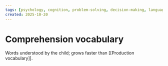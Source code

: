 ```yaml
---
tags: [psychology, cognition, problem-solving, decision-making, language, intelligence, testing, heuristics, bias]
created: 2025-10-20
---
```

# Comprehension vocabulary

Words understood by the child; grows faster than [[Production vocabulary]].
